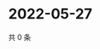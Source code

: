 # 2022-05-27

共 0 条

<!-- BEGIN WEIBO -->
<!-- 最后更新时间 Fri May 27 2022 17:17:35 GMT+0800 (China Standard Time) -->

<!-- END WEIBO -->
